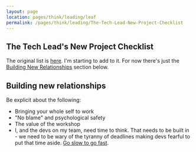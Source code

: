 ```yaml
---
layout: page
location: pages/think/leading/leaf
permalink: /pages/think/leading/The-Tech-Lead-New-Project-Checklist
---
```


## The Tech Lead's New Project Checklist

The original list is [here](https://insimpleterms.blog/the-tech-leads-new-project-checklist). I'm starting to add to it. For now there's just the [Building New Relationships](#building-new-relationships) section below.

## Building new relationships 

Be explicit about the following:

- Bringing your whole self to work 
- "No blame" and psychological safety 
- The value of the workshop 
- I, and the devs on my team, need time to think. That needs to be built in - we need to be wary of the tyranny of deadlines making devs fearful to put that time aside. [Go slow to go fast](https://www.agilemastery.online/2020-08-01/go-slow-to-go-fast.php).
